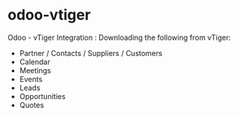 # odoo-vtiger
Odoo - vTiger Integration
: Downloading the following from vTiger:

- Partner / Contacts / Suppliers / Customers
- Calendar
- Meetings
- Events
- Leads
- Opportunities
- Quotes

